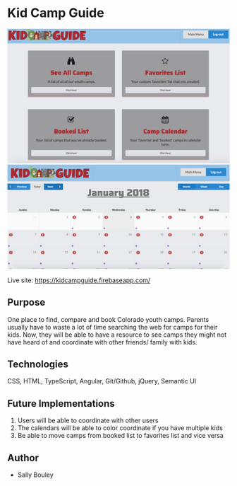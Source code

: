 # Kid Camp Guide

![alt text](/src/assets/capstonescreenshot.png)
![alt text](/src/assets/capstonescreenshot2.png)

Live site: https://kidcampguide.firebaseapp.com/

## Purpose

One place to find, compare and book Colorado youth camps. Parents usually have to waste a lot of time searching the web for camps for their kids. Now, they will be able to have a resource to see camps they might not have heard of and coordinate with other friends/ family with kids.

## Technologies

CSS, HTML, TypeScript, Angular, Git/Github, jQuery, Semantic UI

## Future Implementations

1. Users will be able to coordinate with other users
1. The calendars will be able to color coordinate if you have multiple kids
1. Be able to move camps from booked list to favorites list and vice versa

## Author

* Sally Bouley
